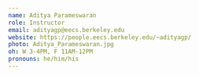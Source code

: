 ```yaml
---
name: Aditya Parameswaran
role: Instructor
email: adityagp@eecs.berkeley.edu
website: https://people.eecs.berkeley.edu/~adityagp/
photo: Aditya_Parameswaran.jpg
oh: W 3-4PM, F 11AM-12PM
pronouns: he/him/his
---
```

